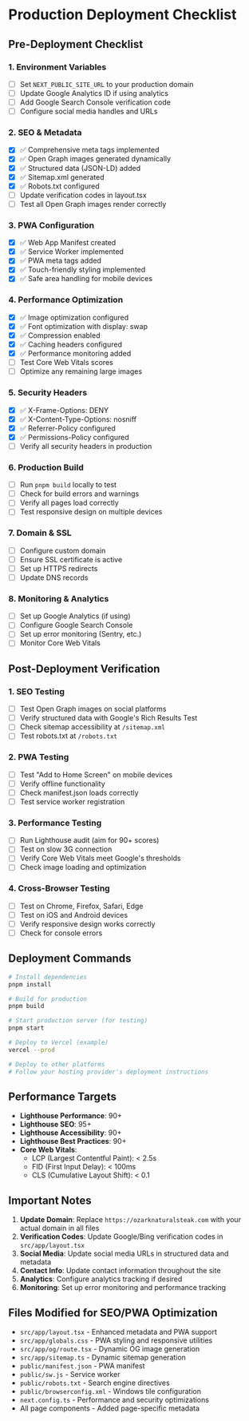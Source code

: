 # Production Deployment Checklist

## Pre-Deployment Checklist

### 1. Environment Variables
- [ ] Set `NEXT_PUBLIC_SITE_URL` to your production domain
- [ ] Update Google Analytics ID if using analytics
- [ ] Add Google Search Console verification code
- [ ] Configure social media handles and URLs

### 2. SEO & Metadata
- [x] ✅ Comprehensive meta tags implemented
- [x] ✅ Open Graph images generated dynamically
- [x] ✅ Structured data (JSON-LD) added
- [x] ✅ Sitemap.xml generated
- [x] ✅ Robots.txt configured
- [ ] Update verification codes in layout.tsx
- [ ] Test all Open Graph images render correctly

### 3. PWA Configuration
- [x] ✅ Web App Manifest created
- [x] ✅ Service Worker implemented
- [x] ✅ PWA meta tags added
- [x] ✅ Touch-friendly styling implemented
- [x] ✅ Safe area handling for mobile devices

### 4. Performance Optimization
- [x] ✅ Image optimization configured
- [x] ✅ Font optimization with display: swap
- [x] ✅ Compression enabled
- [x] ✅ Caching headers configured
- [x] ✅ Performance monitoring added
- [ ] Test Core Web Vitals scores
- [ ] Optimize any remaining large images

### 5. Security Headers
- [x] ✅ X-Frame-Options: DENY
- [x] ✅ X-Content-Type-Options: nosniff
- [x] ✅ Referrer-Policy configured
- [x] ✅ Permissions-Policy configured
- [ ] Verify all security headers in production

### 6. Production Build
- [ ] Run `pnpm build` locally to test
- [ ] Check for build errors and warnings
- [ ] Verify all pages load correctly
- [ ] Test responsive design on multiple devices

### 7. Domain & SSL
- [ ] Configure custom domain
- [ ] Ensure SSL certificate is active
- [ ] Set up HTTPS redirects
- [ ] Update DNS records

### 8. Monitoring & Analytics
- [ ] Set up Google Analytics (if using)
- [ ] Configure Google Search Console
- [ ] Set up error monitoring (Sentry, etc.)
- [ ] Monitor Core Web Vitals

## Post-Deployment Verification

### 1. SEO Testing
- [ ] Test Open Graph images on social platforms
- [ ] Verify structured data with Google's Rich Results Test
- [ ] Check sitemap accessibility at `/sitemap.xml`
- [ ] Test robots.txt at `/robots.txt`

### 2. PWA Testing
- [ ] Test "Add to Home Screen" on mobile devices
- [ ] Verify offline functionality
- [ ] Check manifest.json loads correctly
- [ ] Test service worker registration

### 3. Performance Testing
- [ ] Run Lighthouse audit (aim for 90+ scores)
- [ ] Test on slow 3G connection
- [ ] Verify Core Web Vitals meet Google's thresholds
- [ ] Check image loading and optimization

### 4. Cross-Browser Testing
- [ ] Test on Chrome, Firefox, Safari, Edge
- [ ] Test on iOS and Android devices
- [ ] Verify responsive design works correctly
- [ ] Check for console errors

## Deployment Commands

```bash
# Install dependencies
pnpm install

# Build for production
pnpm build

# Start production server (for testing)
pnpm start

# Deploy to Vercel (example)
vercel --prod

# Deploy to other platforms
# Follow your hosting provider's deployment instructions
```

## Performance Targets

- **Lighthouse Performance**: 90+
- **Lighthouse SEO**: 95+
- **Lighthouse Accessibility**: 90+
- **Lighthouse Best Practices**: 90+
- **Core Web Vitals**:
  - LCP (Largest Contentful Paint): < 2.5s
  - FID (First Input Delay): < 100ms
  - CLS (Cumulative Layout Shift): < 0.1

## Important Notes

1. **Update Domain**: Replace `https://ozarknaturalsteak.com` with your actual domain in all files
2. **Verification Codes**: Update Google/Bing verification codes in `src/app/layout.tsx`
3. **Social Media**: Update social media URLs in structured data and metadata
4. **Contact Info**: Update contact information throughout the site
5. **Analytics**: Configure analytics tracking if desired
6. **Monitoring**: Set up error monitoring and performance tracking

## Files Modified for SEO/PWA Optimization

- `src/app/layout.tsx` - Enhanced metadata and PWA support
- `src/app/globals.css` - PWA styling and responsive utilities
- `src/app/og/route.tsx` - Dynamic OG image generation
- `src/app/sitemap.ts` - Dynamic sitemap generation
- `public/manifest.json` - PWA manifest
- `public/sw.js` - Service worker
- `public/robots.txt` - Search engine directives
- `public/browserconfig.xml` - Windows tile configuration
- `next.config.ts` - Performance and security optimizations
- All page components - Added page-specific metadata
